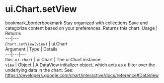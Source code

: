  
#  ui.Chart.setView
bookmark_borderbookmark Stay organized with collections  Save and categorize content based on your preferences.
Returns this chart.
Usage | Returns  
---|---  
`Chart.setView(view)` | ui.Chart  
Argument | Type | Details  
---|---|---  
this: `ui.chart` | ui.Chart | The ui.Chart instance.  
`view` | Object | A DataView initializer object, which acts as a filter over the underlying data in the chart. See: https://developers.google.com/chart/interactive/docs/reference#DataView  
